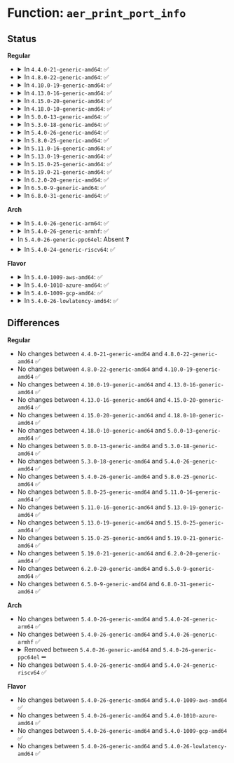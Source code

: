 # Function: <code>aer_print_port_info</code>

## Status
<b>Regular</b>
<ul>
<li>
<details>
<summary>In <code>4.4.0-21-generic-amd64</code>: ✅</summary>

```c
void aer_print_port_info(struct pci_dev * dev, struct aer_err_info * info)
```

```json
{
  "name": "aer_print_port_info",
  "collision_type": "Unique Global",
  "inline_type": "No",
  "funcs": [
    {
      "addr": 18446744071583340528,
      "name": "aer_print_port_info",
      "external": true,
      "loc": "drivers/pci/pcie/aer/aerdrv_errprint.c:201",
      "file": "drivers/pci/pcie/aer/aerdrv_errprint.c",
      "inline": "seen, unknown",
      "caller_inline": [],
      "caller_func": [
        "drivers/pci/pcie/aer/aerdrv_core.c:aer_isr",
        "drivers/pci/pcie/aer/aerdrv_core.c:aer_isr"
      ]
    }
  ],
  "symbols": [
    {
      "addr": 18446744071583340528,
      "name": "aer_print_port_info",
      "section": ".text",
      "bind": "STB_GLOBAL",
      "size": 73
    }
  ]
}
```
</details>
</li>
<li>
<details>
<summary>In <code>4.8.0-22-generic-amd64</code>: ✅</summary>

```c
void aer_print_port_info(struct pci_dev * dev, struct aer_err_info * info)
```

```json
{
  "name": "aer_print_port_info",
  "collision_type": "Unique Global",
  "inline_type": "No",
  "funcs": [
    {
      "addr": 18446744071583652560,
      "name": "aer_print_port_info",
      "external": true,
      "loc": "drivers/pci/pcie/aer/aerdrv_errprint.c:201",
      "file": "drivers/pci/pcie/aer/aerdrv_errprint.c",
      "inline": "seen, unknown",
      "caller_inline": [],
      "caller_func": [
        "drivers/pci/pcie/aer/aerdrv_core.c:aer_isr",
        "drivers/pci/pcie/aer/aerdrv_core.c:aer_isr"
      ]
    }
  ],
  "symbols": [
    {
      "addr": 18446744071583652560,
      "name": "aer_print_port_info",
      "section": ".text",
      "bind": "STB_GLOBAL",
      "size": 72
    }
  ]
}
```
</details>
</li>
<li>
<details>
<summary>In <code>4.10.0-19-generic-amd64</code>: ✅</summary>

```c
void aer_print_port_info(struct pci_dev * dev, struct aer_err_info * info)
```

```json
{
  "name": "aer_print_port_info",
  "collision_type": "Unique Global",
  "inline_type": "No",
  "funcs": [
    {
      "addr": 18446744071583790224,
      "name": "aer_print_port_info",
      "external": true,
      "loc": "drivers/pci/pcie/aer/aerdrv_errprint.c:201",
      "file": "drivers/pci/pcie/aer/aerdrv_errprint.c",
      "inline": "seen, unknown",
      "caller_inline": [],
      "caller_func": [
        "drivers/pci/pcie/aer/aerdrv_core.c:aer_isr",
        "drivers/pci/pcie/aer/aerdrv_core.c:aer_isr"
      ]
    }
  ],
  "symbols": [
    {
      "addr": 18446744071583790224,
      "name": "aer_print_port_info",
      "section": ".text",
      "bind": "STB_GLOBAL",
      "size": 72
    }
  ]
}
```
</details>
</li>
<li>
<details>
<summary>In <code>4.13.0-16-generic-amd64</code>: ✅</summary>

```c
void aer_print_port_info(struct pci_dev * dev, struct aer_err_info * info)
```

```json
{
  "name": "aer_print_port_info",
  "collision_type": "Unique Global",
  "inline_type": "No",
  "funcs": [
    {
      "addr": 18446744071583833536,
      "name": "aer_print_port_info",
      "external": true,
      "loc": "drivers/pci/pcie/aer/aerdrv_errprint.c:201",
      "file": "drivers/pci/pcie/aer/aerdrv_errprint.c",
      "inline": "seen, unknown",
      "caller_inline": [],
      "caller_func": [
        "drivers/pci/pcie/aer/aerdrv_core.c:aer_isr",
        "drivers/pci/pcie/aer/aerdrv_core.c:aer_isr"
      ]
    }
  ],
  "symbols": [
    {
      "addr": 18446744071583833536,
      "name": "aer_print_port_info",
      "section": ".text",
      "bind": "STB_GLOBAL",
      "size": 72
    }
  ]
}
```
</details>
</li>
<li>
<details>
<summary>In <code>4.15.0-20-generic-amd64</code>: ✅</summary>

```c
void aer_print_port_info(struct pci_dev * dev, struct aer_err_info * info)
```

```json
{
  "name": "aer_print_port_info",
  "collision_type": "Unique Global",
  "inline_type": "No",
  "funcs": [
    {
      "addr": 18446744071584096208,
      "name": "aer_print_port_info",
      "external": true,
      "loc": "drivers/pci/pcie/aer/aerdrv_errprint.c:201",
      "file": "drivers/pci/pcie/aer/aerdrv_errprint.c",
      "inline": "seen, unknown",
      "caller_inline": [],
      "caller_func": [
        "drivers/pci/pcie/aer/aerdrv_core.c:aer_isr",
        "drivers/pci/pcie/aer/aerdrv_core.c:aer_isr"
      ]
    }
  ],
  "symbols": [
    {
      "addr": 18446744071584096208,
      "name": "aer_print_port_info",
      "section": ".text",
      "bind": "STB_GLOBAL",
      "size": 72
    }
  ]
}
```
</details>
</li>
<li>
<details>
<summary>In <code>4.18.0-10-generic-amd64</code>: ✅</summary>

```c
void aer_print_port_info(struct pci_dev * dev, struct aer_err_info * info)
```

```json
{
  "name": "aer_print_port_info",
  "collision_type": "Unique Static",
  "inline_type": "No",
  "funcs": [
    {
      "addr": 18446744071584298384,
      "name": "aer_print_port_info",
      "external": false,
      "loc": "drivers/pci/pcie/aer.c:591",
      "file": "drivers/pci/pcie/aer.c",
      "inline": "seen, unknown",
      "caller_inline": [],
      "caller_func": [
        "drivers/pci/pcie/aer.c:aer_isr",
        "drivers/pci/pcie/aer.c:aer_isr"
      ]
    }
  ],
  "symbols": [
    {
      "addr": 18446744071584298384,
      "name": "aer_print_port_info",
      "section": ".text",
      "bind": "STB_LOCAL",
      "size": 115
    }
  ]
}
```
</details>
</li>
<li>
<details>
<summary>In <code>5.0.0-13-generic-amd64</code>: ✅</summary>

```c
void aer_print_port_info(struct pci_dev * dev, struct aer_err_info * info)
```

```json
{
  "name": "aer_print_port_info",
  "collision_type": "Unique Static",
  "inline_type": "No",
  "funcs": [
    {
      "addr": 18446744071584393104,
      "name": "aer_print_port_info",
      "external": false,
      "loc": "drivers/pci/pcie/aer.c:780",
      "file": "drivers/pci/pcie/aer.c",
      "inline": "seen, unknown",
      "caller_inline": [],
      "caller_func": [
        "drivers/pci/pcie/aer.c:aer_isr",
        "drivers/pci/pcie/aer.c:aer_isr",
        "drivers/pci/pcie/aer.c:aer_isr",
        "drivers/pci/pcie/aer.c:aer_isr"
      ]
    }
  ],
  "symbols": [
    {
      "addr": 18446744071584393104,
      "name": "aer_print_port_info",
      "section": ".text",
      "bind": "STB_LOCAL",
      "size": 115
    }
  ]
}
```
</details>
</li>
<li>
<details>
<summary>In <code>5.3.0-18-generic-amd64</code>: ✅</summary>

```c
void aer_print_port_info(struct pci_dev * dev, struct aer_err_info * info)
```

```json
{
  "name": "aer_print_port_info",
  "collision_type": "Unique Static",
  "inline_type": "No",
  "funcs": [
    {
      "addr": 18446744071584593594,
      "name": "aer_print_port_info",
      "external": false,
      "loc": "drivers/pci/pcie/aer.c:780",
      "file": "drivers/pci/pcie/aer.c",
      "inline": "seen, unknown",
      "caller_inline": [],
      "caller_func": [
        "drivers/pci/pcie/aer.c:aer_isr",
        "drivers/pci/pcie/aer.c:aer_isr"
      ]
    }
  ],
  "symbols": [
    {
      "addr": 18446744071584593594,
      "name": "aer_print_port_info",
      "section": ".text",
      "bind": "STB_LOCAL",
      "size": 107
    }
  ]
}
```
</details>
</li>
<li>
<details>
<summary>In <code>5.4.0-26-generic-amd64</code>: ✅</summary>

```c
void aer_print_port_info(struct pci_dev * dev, struct aer_err_info * info)
```

```json
{
  "name": "aer_print_port_info",
  "collision_type": "Unique Static",
  "inline_type": "No",
  "funcs": [
    {
      "addr": 18446744071584731418,
      "name": "aer_print_port_info",
      "external": false,
      "loc": "drivers/pci/pcie/aer.c:780",
      "file": "drivers/pci/pcie/aer.c",
      "inline": "seen, unknown",
      "caller_inline": [],
      "caller_func": [
        "drivers/pci/pcie/aer.c:aer_isr",
        "drivers/pci/pcie/aer.c:aer_isr"
      ]
    }
  ],
  "symbols": [
    {
      "addr": 18446744071584731418,
      "name": "aer_print_port_info",
      "section": ".text",
      "bind": "STB_LOCAL",
      "size": 112
    }
  ]
}
```
</details>
</li>
<li>
<details>
<summary>In <code>5.8.0-25-generic-amd64</code>: ✅</summary>

```c
void aer_print_port_info(struct pci_dev * dev, struct aer_err_info * info)
```

```json
{
  "name": "aer_print_port_info",
  "collision_type": "Unique Static",
  "inline_type": "No",
  "funcs": [
    {
      "addr": 18446744071585385990,
      "name": "aer_print_port_info",
      "external": false,
      "loc": "drivers/pci/pcie/aer.c:710",
      "file": "drivers/pci/pcie/aer.c",
      "inline": "seen, unknown",
      "caller_inline": [],
      "caller_func": []
    }
  ],
  "symbols": [
    {
      "addr": 18446744071585385990,
      "name": "aer_print_port_info",
      "section": ".text",
      "bind": "STB_LOCAL",
      "size": 112
    }
  ]
}
```
</details>
</li>
<li>
<details>
<summary>In <code>5.11.0-16-generic-amd64</code>: ✅</summary>

```c
void aer_print_port_info(struct pci_dev * dev, struct aer_err_info * info)
```

```json
{
  "name": "aer_print_port_info",
  "collision_type": "Unique Static",
  "inline_type": "No",
  "funcs": [
    {
      "addr": 18446744071591399767,
      "name": "aer_print_port_info",
      "external": false,
      "loc": "drivers/pci/pcie/aer.c:734",
      "file": "drivers/pci/pcie/aer.c",
      "inline": "seen, unknown",
      "caller_inline": [],
      "caller_func": []
    }
  ],
  "symbols": [
    {
      "addr": 18446744071591399767,
      "name": "aer_print_port_info",
      "section": ".text",
      "bind": "STB_LOCAL",
      "size": 112
    }
  ]
}
```
</details>
</li>
<li>
<details>
<summary>In <code>5.13.0-19-generic-amd64</code>: ✅</summary>

```c
void aer_print_port_info(struct pci_dev * dev, struct aer_err_info * info)
```

```json
{
  "name": "aer_print_port_info",
  "collision_type": "Unique Static",
  "inline_type": "No",
  "funcs": [
    {
      "addr": 18446744071591341965,
      "name": "aer_print_port_info",
      "external": false,
      "loc": "drivers/pci/pcie/aer.c:734",
      "file": "drivers/pci/pcie/aer.c",
      "inline": "seen, unknown",
      "caller_inline": [],
      "caller_func": [
        "drivers/pci/pcie/aer.c:aer_isr",
        "drivers/pci/pcie/aer.c:aer_isr"
      ]
    }
  ],
  "symbols": [
    {
      "addr": 18446744071591341965,
      "name": "aer_print_port_info",
      "section": ".text",
      "bind": "STB_LOCAL",
      "size": 117
    }
  ]
}
```
</details>
</li>
<li>
<details>
<summary>In <code>5.15.0-25-generic-amd64</code>: ✅</summary>

```c
void aer_print_port_info(struct pci_dev * dev, struct aer_err_info * info)
```

```json
{
  "name": "aer_print_port_info",
  "collision_type": "Unique Static",
  "inline_type": "No",
  "funcs": [
    {
      "addr": 18446744071585881984,
      "name": "aer_print_port_info",
      "external": false,
      "loc": "drivers/pci/pcie/aer.c:736",
      "file": "drivers/pci/pcie/aer.c",
      "inline": "seen, unknown",
      "caller_inline": [],
      "caller_func": [
        "drivers/pci/pcie/aer.c:aer_isr",
        "drivers/pci/pcie/aer.c:aer_isr"
      ]
    }
  ],
  "symbols": [
    {
      "addr": 18446744071585881984,
      "name": "aer_print_port_info",
      "section": ".text",
      "bind": "STB_LOCAL",
      "size": 175
    }
  ]
}
```
</details>
</li>
<li>
<details>
<summary>In <code>5.19.0-21-generic-amd64</code>: ✅</summary>

```c
void aer_print_port_info(struct pci_dev * dev, struct aer_err_info * info)
```

```json
{
  "name": "aer_print_port_info",
  "collision_type": "Unique Static",
  "inline_type": "No",
  "funcs": [
    {
      "addr": 18446744071587076528,
      "name": "aer_print_port_info",
      "external": false,
      "loc": "drivers/pci/pcie/aer.c:741",
      "file": "drivers/pci/pcie/aer.c",
      "inline": "seen, unknown",
      "caller_inline": [],
      "caller_func": [
        "drivers/pci/pcie/aer.c:aer_isr",
        "drivers/pci/pcie/aer.c:aer_isr",
        "drivers/pci/pcie/aer.c:aer_isr"
      ]
    }
  ],
  "symbols": [
    {
      "addr": 18446744071587076528,
      "name": "aer_print_port_info",
      "section": ".text",
      "bind": "STB_LOCAL",
      "size": 198
    }
  ]
}
```
</details>
</li>
<li>
<details>
<summary>In <code>6.2.0-20-generic-amd64</code>: ✅</summary>

```c
void aer_print_port_info(struct pci_dev * dev, struct aer_err_info * info)
```

```json
{
  "name": "aer_print_port_info",
  "collision_type": "Unique Static",
  "inline_type": "No",
  "funcs": [
    {
      "addr": 18446744071588262528,
      "name": "aer_print_port_info",
      "external": false,
      "loc": "drivers/pci/pcie/aer.c:746",
      "file": "drivers/pci/pcie/aer.c",
      "inline": "seen, unknown",
      "caller_inline": [],
      "caller_func": [
        "drivers/pci/pcie/aer.c:aer_isr",
        "drivers/pci/pcie/aer.c:aer_isr"
      ]
    }
  ],
  "symbols": [
    {
      "addr": 18446744071588262528,
      "name": "aer_print_port_info",
      "section": ".text",
      "bind": "STB_LOCAL",
      "size": 213
    }
  ]
}
```
</details>
</li>
<li>
<details>
<summary>In <code>6.5.0-9-generic-amd64</code>: ✅</summary>

```c
void aer_print_port_info(struct pci_dev * dev, struct aer_err_info * info)
```

```json
{
  "name": "aer_print_port_info",
  "collision_type": "Unique Static",
  "inline_type": "No",
  "funcs": [
    {
      "addr": 18446744071588538240,
      "name": "aer_print_port_info",
      "external": false,
      "loc": "drivers/pci/pcie/aer.c:749",
      "file": "drivers/pci/pcie/aer.c",
      "inline": "seen, unknown",
      "caller_inline": [],
      "caller_func": [
        "drivers/pci/pcie/aer.c:aer_isr",
        "drivers/pci/pcie/aer.c:aer_isr"
      ]
    }
  ],
  "symbols": [
    {
      "addr": 18446744071588538240,
      "name": "aer_print_port_info",
      "section": ".text",
      "bind": "STB_LOCAL",
      "size": 210
    }
  ]
}
```
</details>
</li>
<li>
<details>
<summary>In <code>6.8.0-31-generic-amd64</code>: ✅</summary>

```c
void aer_print_port_info(struct pci_dev * dev, struct aer_err_info * info)
```

```json
{
  "name": "aer_print_port_info",
  "collision_type": "Unique Static",
  "inline_type": "No",
  "funcs": [
    {
      "addr": 18446744071588837040,
      "name": "aer_print_port_info",
      "external": false,
      "loc": "drivers/pci/pcie/aer.c:738",
      "file": "drivers/pci/pcie/aer.c",
      "inline": "seen, unknown",
      "caller_inline": [],
      "caller_func": [
        "drivers/pci/pcie/aer.c:aer_isr",
        "drivers/pci/pcie/aer.c:aer_isr"
      ]
    }
  ],
  "symbols": [
    {
      "addr": 18446744071588837040,
      "name": "aer_print_port_info",
      "section": ".text",
      "bind": "STB_LOCAL",
      "size": 210
    }
  ]
}
```
</details>
</li>
</ul>
<b>Arch</b>
<ul>
<li>
<details>
<summary>In <code>5.4.0-26-generic-arm64</code>: ✅</summary>

```c
void aer_print_port_info(struct pci_dev * dev, struct aer_err_info * info)
```

```json
{
  "name": "aer_print_port_info",
  "collision_type": "Unique Static",
  "inline_type": "No",
  "funcs": [
    {
      "addr": 18446603336496992756,
      "name": "aer_print_port_info",
      "external": false,
      "loc": "drivers/pci/pcie/aer.c:780",
      "file": "drivers/pci/pcie/aer.c",
      "inline": "seen, unknown",
      "caller_inline": [],
      "caller_func": [
        "drivers/pci/pcie/aer.c:aer_isr",
        "drivers/pci/pcie/aer.c:aer_isr"
      ]
    }
  ],
  "symbols": [
    {
      "addr": 18446603336496992756,
      "name": "aer_print_port_info",
      "section": ".text",
      "bind": "STB_LOCAL",
      "size": 132
    }
  ]
}
```
</details>
</li>
<li>
<details>
<summary>In <code>5.4.0-26-generic-armhf</code>: ✅</summary>

```c
void aer_print_port_info(struct pci_dev * dev, struct aer_err_info * info)
```

```json
{
  "name": "aer_print_port_info",
  "collision_type": "Unique Static",
  "inline_type": "No",
  "funcs": [
    {
      "addr": 3230254324,
      "name": "aer_print_port_info",
      "external": false,
      "loc": "drivers/pci/pcie/aer.c:780",
      "file": "drivers/pci/pcie/aer.c",
      "inline": "seen, unknown",
      "caller_inline": [],
      "caller_func": [
        "drivers/pci/pcie/aer.c:aer_isr",
        "drivers/pci/pcie/aer.c:aer_isr"
      ]
    }
  ],
  "symbols": [
    {
      "addr": 3230254324,
      "name": "aer_print_port_info",
      "section": ".text",
      "bind": "STB_LOCAL",
      "size": 140
    }
  ]
}
```
</details>
</li>
<li>
In <code>5.4.0-26-generic-ppc64el</code>: Absent ❓
</li>
<li>
<details>
<summary>In <code>5.4.0-24-generic-riscv64</code>: ✅</summary>

```c
void aer_print_port_info(struct pci_dev * dev, struct aer_err_info * info)
```

```json
{
  "name": "aer_print_port_info",
  "collision_type": "Unique Static",
  "inline_type": "No",
  "funcs": [
    {
      "addr": 18446743936275657462,
      "name": "aer_print_port_info",
      "external": false,
      "loc": "drivers/pci/pcie/aer.c:780",
      "file": "drivers/pci/pcie/aer.c",
      "inline": "seen, unknown",
      "caller_inline": [],
      "caller_func": [
        "drivers/pci/pcie/aer.c:aer_isr",
        "drivers/pci/pcie/aer.c:aer_isr"
      ]
    }
  ],
  "symbols": [
    {
      "addr": 18446743936275657462,
      "name": "aer_print_port_info",
      "section": ".text",
      "bind": "STB_LOCAL",
      "size": 134
    }
  ]
}
```
</details>
</li>
</ul>
<b>Flavor</b>
<ul>
<li>
<details>
<summary>In <code>5.4.0-1009-aws-amd64</code>: ✅</summary>

```c
void aer_print_port_info(struct pci_dev * dev, struct aer_err_info * info)
```

```json
{
  "name": "aer_print_port_info",
  "collision_type": "Unique Static",
  "inline_type": "No",
  "funcs": [
    {
      "addr": 18446744071584680938,
      "name": "aer_print_port_info",
      "external": false,
      "loc": "drivers/pci/pcie/aer.c:780",
      "file": "drivers/pci/pcie/aer.c",
      "inline": "seen, unknown",
      "caller_inline": [],
      "caller_func": [
        "drivers/pci/pcie/aer.c:aer_isr",
        "drivers/pci/pcie/aer.c:aer_isr"
      ]
    }
  ],
  "symbols": [
    {
      "addr": 18446744071584680938,
      "name": "aer_print_port_info",
      "section": ".text",
      "bind": "STB_LOCAL",
      "size": 112
    }
  ]
}
```
</details>
</li>
<li>
<details>
<summary>In <code>5.4.0-1010-azure-amd64</code>: ✅</summary>

```c
void aer_print_port_info(struct pci_dev * dev, struct aer_err_info * info)
```

```json
{
  "name": "aer_print_port_info",
  "collision_type": "Unique Static",
  "inline_type": "No",
  "funcs": [
    {
      "addr": 18446744071584611050,
      "name": "aer_print_port_info",
      "external": false,
      "loc": "drivers/pci/pcie/aer.c:780",
      "file": "drivers/pci/pcie/aer.c",
      "inline": "seen, unknown",
      "caller_inline": [],
      "caller_func": [
        "drivers/pci/pcie/aer.c:aer_isr",
        "drivers/pci/pcie/aer.c:aer_isr"
      ]
    }
  ],
  "symbols": [
    {
      "addr": 18446744071584611050,
      "name": "aer_print_port_info",
      "section": ".text",
      "bind": "STB_LOCAL",
      "size": 112
    }
  ]
}
```
</details>
</li>
<li>
<details>
<summary>In <code>5.4.0-1009-gcp-amd64</code>: ✅</summary>

```c
void aer_print_port_info(struct pci_dev * dev, struct aer_err_info * info)
```

```json
{
  "name": "aer_print_port_info",
  "collision_type": "Unique Static",
  "inline_type": "No",
  "funcs": [
    {
      "addr": 18446744071584681578,
      "name": "aer_print_port_info",
      "external": false,
      "loc": "drivers/pci/pcie/aer.c:780",
      "file": "drivers/pci/pcie/aer.c",
      "inline": "seen, unknown",
      "caller_inline": [],
      "caller_func": [
        "drivers/pci/pcie/aer.c:aer_isr",
        "drivers/pci/pcie/aer.c:aer_isr"
      ]
    }
  ],
  "symbols": [
    {
      "addr": 18446744071584681578,
      "name": "aer_print_port_info",
      "section": ".text",
      "bind": "STB_LOCAL",
      "size": 112
    }
  ]
}
```
</details>
</li>
<li>
<details>
<summary>In <code>5.4.0-26-lowlatency-amd64</code>: ✅</summary>

```c
void aer_print_port_info(struct pci_dev * dev, struct aer_err_info * info)
```

```json
{
  "name": "aer_print_port_info",
  "collision_type": "Unique Static",
  "inline_type": "No",
  "funcs": [
    {
      "addr": 18446744071584789274,
      "name": "aer_print_port_info",
      "external": false,
      "loc": "drivers/pci/pcie/aer.c:780",
      "file": "drivers/pci/pcie/aer.c",
      "inline": "seen, unknown",
      "caller_inline": [],
      "caller_func": [
        "drivers/pci/pcie/aer.c:aer_isr",
        "drivers/pci/pcie/aer.c:aer_isr"
      ]
    }
  ],
  "symbols": [
    {
      "addr": 18446744071584789274,
      "name": "aer_print_port_info",
      "section": ".text",
      "bind": "STB_LOCAL",
      "size": 112
    }
  ]
}
```
</details>
</li>
</ul>

## Differences
<b>Regular</b>
<ul>
<li>
No changes between <code>4.4.0-21-generic-amd64</code> and <code>4.8.0-22-generic-amd64</code> ✅
</li>
<li>
No changes between <code>4.8.0-22-generic-amd64</code> and <code>4.10.0-19-generic-amd64</code> ✅
</li>
<li>
No changes between <code>4.10.0-19-generic-amd64</code> and <code>4.13.0-16-generic-amd64</code> ✅
</li>
<li>
No changes between <code>4.13.0-16-generic-amd64</code> and <code>4.15.0-20-generic-amd64</code> ✅
</li>
<li>
No changes between <code>4.15.0-20-generic-amd64</code> and <code>4.18.0-10-generic-amd64</code> ✅
</li>
<li>
No changes between <code>4.18.0-10-generic-amd64</code> and <code>5.0.0-13-generic-amd64</code> ✅
</li>
<li>
No changes between <code>5.0.0-13-generic-amd64</code> and <code>5.3.0-18-generic-amd64</code> ✅
</li>
<li>
No changes between <code>5.3.0-18-generic-amd64</code> and <code>5.4.0-26-generic-amd64</code> ✅
</li>
<li>
No changes between <code>5.4.0-26-generic-amd64</code> and <code>5.8.0-25-generic-amd64</code> ✅
</li>
<li>
No changes between <code>5.8.0-25-generic-amd64</code> and <code>5.11.0-16-generic-amd64</code> ✅
</li>
<li>
No changes between <code>5.11.0-16-generic-amd64</code> and <code>5.13.0-19-generic-amd64</code> ✅
</li>
<li>
No changes between <code>5.13.0-19-generic-amd64</code> and <code>5.15.0-25-generic-amd64</code> ✅
</li>
<li>
No changes between <code>5.15.0-25-generic-amd64</code> and <code>5.19.0-21-generic-amd64</code> ✅
</li>
<li>
No changes between <code>5.19.0-21-generic-amd64</code> and <code>6.2.0-20-generic-amd64</code> ✅
</li>
<li>
No changes between <code>6.2.0-20-generic-amd64</code> and <code>6.5.0-9-generic-amd64</code> ✅
</li>
<li>
No changes between <code>6.5.0-9-generic-amd64</code> and <code>6.8.0-31-generic-amd64</code> ✅
</li>
</ul>
<b>Arch</b>
<ul>
<li>
No changes between <code>5.4.0-26-generic-amd64</code> and <code>5.4.0-26-generic-arm64</code> ✅
</li>
<li>
No changes between <code>5.4.0-26-generic-amd64</code> and <code>5.4.0-26-generic-armhf</code> ✅
</li>
<li>
<details>
<summary>Removed between <code>5.4.0-26-generic-amd64</code> and <code>5.4.0-26-generic-ppc64el</code> ➖</summary>

```c
void aer_print_port_info(struct pci_dev * dev, struct aer_err_info * info)
```
</details>
</li>
<li>
No changes between <code>5.4.0-26-generic-amd64</code> and <code>5.4.0-24-generic-riscv64</code> ✅
</li>
</ul>
<b>Flavor</b>
<ul>
<li>
No changes between <code>5.4.0-26-generic-amd64</code> and <code>5.4.0-1009-aws-amd64</code> ✅
</li>
<li>
No changes between <code>5.4.0-26-generic-amd64</code> and <code>5.4.0-1010-azure-amd64</code> ✅
</li>
<li>
No changes between <code>5.4.0-26-generic-amd64</code> and <code>5.4.0-1009-gcp-amd64</code> ✅
</li>
<li>
No changes between <code>5.4.0-26-generic-amd64</code> and <code>5.4.0-26-lowlatency-amd64</code> ✅
</li>
</ul>
